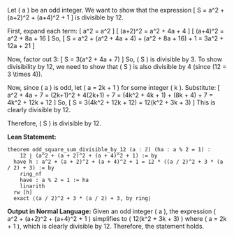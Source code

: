 Let \( a \) be an odd integer. We want to show that the expression
\[
S = a^2 + (a+2)^2 + (a+4)^2 + 1
\]
is divisible by 12.

First, expand each term:
\[
a^2 = a^2
\]
\[
(a+2)^2 = a^2 + 4a + 4
\]
\[
(a+4)^2 = a^2 + 8a + 16
\]
So,
\[
S = a^2 + (a^2 + 4a + 4) + (a^2 + 8a + 16) + 1 = 3a^2 + 12a + 21
\]

Now, factor out 3:
\[
S = 3(a^2 + 4a + 7)
\]
So, \( S \) is divisible by 3. To show divisibility by 12, we need to show that \( S \) is also divisible by 4 (since \(12 = 3 \times 4\)).

Now, since \( a \) is odd, let \( a = 2k + 1 \) for some integer \( k \). Substitute:
\[
a^2 + 4a + 7 = (2k+1)^2 + 4(2k+1) + 7 = (4k^2 + 4k + 1) + (8k + 4) + 7 = 4k^2 + 12k + 12
\]
So,
\[
S = 3(4k^2 + 12k + 12) = 12(k^2 + 3k + 3)
\]
This is clearly divisible by 12.

Therefore, \( S \) is divisible by 12.

**Lean Statement:**
```lean
theorem odd_square_sum_divisible_by_12 (a : ℤ) (ha : a % 2 = 1) :
    12 ∣ (a^2 + (a + 2)^2 + (a + 4)^2 + 1) := by
  have h : a^2 + (a + 2)^2 + (a + 4)^2 + 1 = 12 * ((a / 2)^2 + 3 * (a / 2) + 3) := by
    ring_nf
    have : a % 2 = 1 := ha
    linarith
  rw [h]
  exact ⟨(a / 2)^2 + 3 * (a / 2) + 3, by ring⟩
```

**Output in Normal Language:**
Given an odd integer \( a \), the expression \( a^2 + (a+2)^2 + (a+4)^2 + 1 \) simplifies to \( 12(k^2 + 3k + 3) \) where \( a = 2k + 1 \), which is clearly divisible by 12. Therefore, the statement holds.